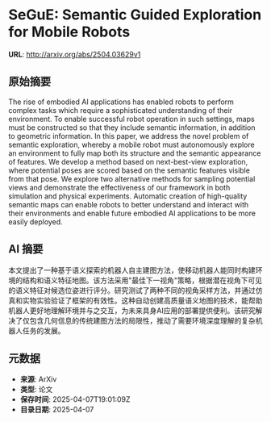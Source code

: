 # SeGuE: Semantic Guided Exploration for Mobile Robots

**URL**: http://arxiv.org/abs/2504.03629v1

## 原始摘要

The rise of embodied AI applications has enabled robots to perform complex
tasks which require a sophisticated understanding of their environment. To
enable successful robot operation in such settings, maps must be constructed so
that they include semantic information, in addition to geometric information.
In this paper, we address the novel problem of semantic exploration, whereby a
mobile robot must autonomously explore an environment to fully map both its
structure and the semantic appearance of features. We develop a method based on
next-best-view exploration, where potential poses are scored based on the
semantic features visible from that pose. We explore two alternative methods
for sampling potential views and demonstrate the effectiveness of our framework
in both simulation and physical experiments. Automatic creation of high-quality
semantic maps can enable robots to better understand and interact with their
environments and enable future embodied AI applications to be more easily
deployed.


## AI 摘要

本文提出了一种基于语义探索的机器人自主建图方法，使移动机器人能同时构建环境的结构和语义特征地图。该方法采用"最佳下一视角"策略，根据潜在视角下可见的语义特征对候选位姿进行评分。研究测试了两种不同的视角采样方法，并通过仿真和实物实验验证了框架的有效性。这种自动创建高质量语义地图的技术，能帮助机器人更好地理解环境并与之交互，为未来具身AI应用的部署提供便利。该研究解决了仅包含几何信息的传统建图方法的局限性，推动了需要环境深度理解的复杂机器人任务的发展。

## 元数据

- **来源**: ArXiv
- **类型**: 论文
- **保存时间**: 2025-04-07T19:01:09Z
- **目录日期**: 2025-04-07

